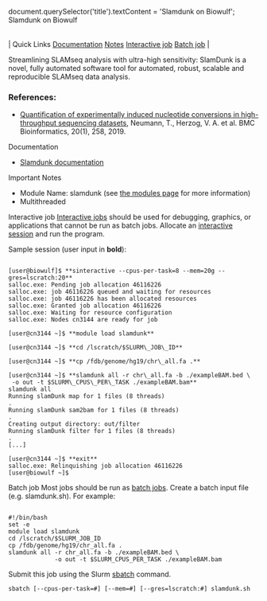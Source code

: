 

document.querySelector('title').textContent = 'Slamdunk on Biowulf';
Slamdunk on Biowulf


|  |
| --- |
| 
Quick Links
[Documentation](#doc)
[Notes](#notes)
[Interactive job](#int) 
[Batch job](#sbatch) 
 |



Streamlining SLAMseq analysis with ultra-high sensitivity: SlamDunk is a novel, fully automated software tool for automated, robust, scalable and reproducible SLAMseq data analysis.



### References:


* [Quantification of experimentally induced nucleotide conversions in high-throughput sequencing datasets](https://bmcbioinformatics.biomedcentral.com/articles/10.1186/s12859-019-2849-7), Neumann, T., Herzog, V. A. et al. BMC Bioinformatics, 20(1), 258, 2019.


Documentation
* [Slamdunk documentation](http://t-neumann.github.io/slamdunk/)


Important Notes
* Module Name: slamdunk (see [the modules page](/apps/modules.html) for more information)
* Multithreaded



Interactive job
[Interactive jobs](/docs/userguide.html#int) should be used for debugging, graphics, or applications that cannot be run as batch jobs.
Allocate an [interactive session](/docs/userguide.html#int) and run the program. 

  
Sample session (user input in **bold**):




```

[user@biowulf]$ **sinteractive --cpus-per-task=8 --mem=20g --gres=lscratch:20**
salloc.exe: Pending job allocation 46116226
salloc.exe: job 46116226 queued and waiting for resources
salloc.exe: job 46116226 has been allocated resources
salloc.exe: Granted job allocation 46116226
salloc.exe: Waiting for resource configuration
salloc.exe: Nodes cn3144 are ready for job

[user@cn3144 ~]$ **module load slamdunk**

[user@cn3144 ~]$ **cd /lscratch/$SLURM\_JOB\_ID**

[user@cn3144 ~]$ **cp /fdb/genome/hg19/chr\_all.fa .**

[user@cn3144 ~]$ **slamdunk all -r chr\_all.fa -b ./exampleBAM.bed \
 -o out -t $SLURM\_CPUS\_PER\_TASK ./exampleBAM.bam**
slamdunk all
Running slamDunk map for 1 files (8 threads)
.
Running slamDunk sam2bam for 1 files (8 threads)
.
Creating output directory: out/filter
Running slamDunk filter for 1 files (8 threads)
.
[...]

[user@cn3144 ~]$ **exit**
salloc.exe: Relinquishing job allocation 46116226
[user@biowulf ~]$

```


Batch job
Most jobs should be run as [batch jobs](/docs/userguide.html#submit).
Create a batch input file (e.g. slamdunk.sh). For example:



```

#!/bin/bash
set -e
module load slamdunk
cd /lscratch/$SLURM_JOB_ID
cp /fdb/genome/hg19/chr_all.fa .
slamdunk all -r chr_all.fa -b ./exampleBAM.bed \
             -o out -t $SLURM_CPUS_PER_TASK ./exampleBAM.bam

```

Submit this job using the Slurm [sbatch](/docs/userguide.html) command.



```
sbatch [--cpus-per-task=#] [--mem=#] [--gres=lscratch:#] slamdunk.sh
```







